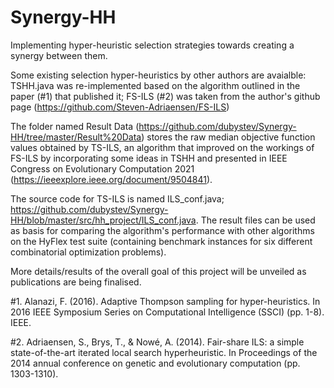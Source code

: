 # Synergy-HH
Implementing hyper-heuristic selection strategies towards creating a synergy between them.

Some existing selection hyper-heuristics by other authors are avaialble: TSHH.java was re-implemented based on the algorithm outlined in the paper (#1) that published it; 
FS-ILS (#2) was taken from the author's github page (https://github.com/Steven-Adriaensen/FS-ILS)

The folder named Result Data (https://github.com/dubystev/Synergy-HH/tree/master/Result%20Data) stores the raw median objective function values obtained by TS-ILS, an algorithm that improved on the workings of FS-ILS by incorporating some 
ideas in TSHH and presented in IEEE Congress on Evolutionary Computation 2021 (https://ieeexplore.ieee.org/document/9504841). 

The source code for TS-ILS is named ILS_conf.java; https://github.com/dubystev/Synergy-HH/blob/master/src/hh_project/ILS_conf.java. The result files can be used as basis for comparing the algorithm's performance with other algorithms on the HyFlex test 
suite (containing benchmark instances for six different combinatorial optimization problems).

More details/results of the overall goal of this project will be unveiled as publications are being finalised.

#1. Alanazi, F. (2016). Adaptive Thompson sampling for hyper-heuristics. In 2016 IEEE Symposium Series on Computational Intelligence (SSCI) (pp. 1-8). IEEE.

#2. Adriaensen, S., Brys, T., & Nowé, A. (2014). Fair-share ILS: a simple state-of-the-art iterated local search hyperheuristic. In Proceedings of the 2014 annual 
    conference on genetic and evolutionary computation (pp. 1303-1310).
